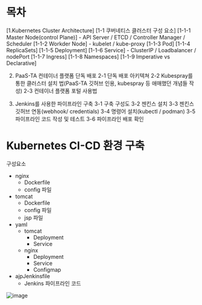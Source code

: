 # 목차
[1.Kubernetes Cluster Architecture]
  [1-1 쿠버네티스 클러스터 구성 요소]
       [1-1-1 Master Node(control Plane)]
             - API Server / ETCD / Controller Manager / Scheduler
       [1-1-2 Workder Node]
             - kubelet / kube-proxy
       [1-1-3 Pod]
       [1-1-4 ReplicaSets]
       [1-1-5 Deployment]
       [1-1-6 Service]
             - ClusterIP / Loadbalancer / nodePort
       [1-1-7 Ingress]
       [1-1-8 Namespaces]
       [1-1-9 Imperative vs Declarative]

2. PaaS-TA 컨테이너 플랫폼 단독 배포
   2-1 단독 배포 아키텍쳐
   2-2 Kubespray를 통한 클러스터 설치 법(PaaS-TA 깃허브 인용, kubespray 등 애매했던 개념들 작성)
   2-3 컨테이너 플랫폼 포털 사용법

3. Jenkins를 사용한 파이프라인 구축
   3-1 구축 구성도 
   3-2 젠킨스 설치
   3-3 젠킨스 깃허브 연동(webhook/ credentials)
   3-4 명령어 설치(kubectl / podman)
   3-5 파이프라인 코드 작성 및 테스트
   3-6 파이프라인 배포 확인

   
# Kubernetes CI-CD 환경 구축
구성요소
- nginx
  - Dockerfile
  - config 파일
- tomcat
  - Dockerfile
  - config 파일
  - jsp 파일
- yaml
  - tomcat
    - Deployment
    - Service
  - nginx
    - Deployment
    - Service
    - Configmap
- ajpJenkinsfile
  - Jenkins 파이프라인 코드

![image](https://github.com/JunPyo0117/CI-CD/assets/80608601/c1bd3107-8b0d-412d-af7c-9d01d3d2b886)
